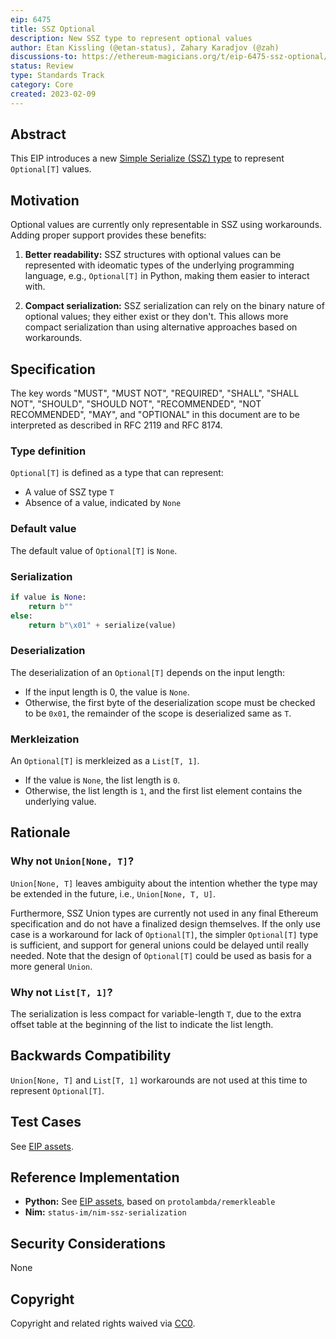 ```yaml
---
eip: 6475
title: SSZ Optional
description: New SSZ type to represent optional values
author: Etan Kissling (@etan-status), Zahary Karadjov (@zah)
discussions-to: https://ethereum-magicians.org/t/eip-6475-ssz-optional/12891
status: Review
type: Standards Track
category: Core
created: 2023-02-09
---
```


## Abstract

This EIP introduces a new [Simple Serialize (SSZ) type](https://github.com/ethereum/consensus-specs/blob/67c2f9ee9eb562f7cc02b2ff90d92c56137944e1/ssz/simple-serialize.md) to represent `Optional[T]` values.

## Motivation

Optional values are currently only representable in SSZ using workarounds. Adding proper support provides these benefits:

1. **Better readability:** SSZ structures with optional values can be represented with ideomatic types of the underlying programming language, e.g., `Optional[T]` in Python, making them easier to interact with.

2. **Compact serialization:** SSZ serialization can rely on the binary nature of optional values; they either exist or they don't. This allows more compact serialization than using alternative approaches based on workarounds.

## Specification

The key words "MUST", "MUST NOT", "REQUIRED", "SHALL", "SHALL NOT", "SHOULD", "SHOULD NOT", "RECOMMENDED", "NOT RECOMMENDED", "MAY", and "OPTIONAL" in this document are to be interpreted as described in RFC 2119 and RFC 8174.

### Type definition

`Optional[T]` is defined as a type that can represent:

- A value of SSZ type `T`
- Absence of a value, indicated by `None`

### Default value

The default value of `Optional[T]` is `None`.

### Serialization

```python
if value is None:
    return b""
else:
    return b"\x01" + serialize(value)
```

### Deserialization

The deserialization of an `Optional[T]` depends on the input length:

- If the input length is 0, the value is `None`.
- Otherwise, the first byte of the deserialization scope must be checked to be `0x01`, the remainder of the scope is deserialized same as `T`.

### Merkleization

An `Optional[T]` is merkleized as a `List[T, 1]`.

- If the value is `None`, the list length is `0`.
- Otherwise, the list length is `1`, and the first list element contains the underlying value.

## Rationale

### Why not `Union[None, T]`?

`Union[None, T]` leaves ambiguity about the intention whether the type may be extended in the future, i.e., `Union[None, T, U]`.

Furthermore, SSZ Union types are currently not used in any final Ethereum specification and do not have a finalized design themselves. If the only use case is a workaround for lack of `Optional[T]`, the simpler `Optional[T]` type is sufficient, and support for general unions could be delayed until really needed. Note that the design of `Optional[T]` could be used as basis for a more general `Union`.

### Why not `List[T, 1]`?

The serialization is less compact for variable-length `T`, due to the extra offset table at the beginning of the list to indicate the list length.

## Backwards Compatibility

`Union[None, T]` and `List[T, 1]` workarounds are not used at this time to represent `Optional[T]`.

## Test Cases

See [EIP assets](../assets/eip-6475/tests.py).

## Reference Implementation

- **Python:** See [EIP assets](../assets/eip-6475/optional.py), based on `protolambda/remerkleable`
- **Nim:** `status-im/nim-ssz-serialization`

## Security Considerations

None

## Copyright

Copyright and related rights waived via [CC0](../LICENSE.md).
